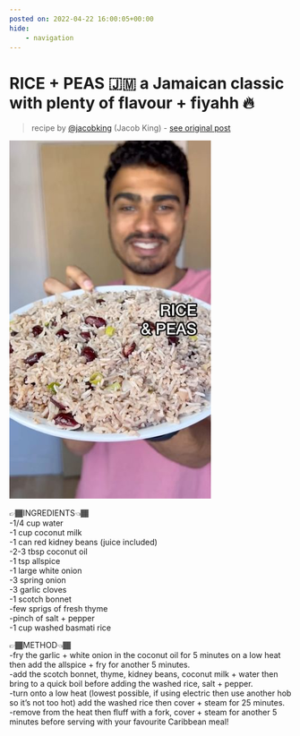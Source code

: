 ```yaml
---
posted on: 2022-04-22 16:00:05+00:00
hide:
    - navigation
---
```


# RICE + PEAS 🇯🇲 a Jamaican classic with plenty of flavour + fiyahh 🔥  

> recipe by [@jacobking](https://www.instagram.com/jacobking/) 
(Jacob King) - [see original post](https://instagram.com/p/CcqMGLYq-Vn)

![](../img/jacobking_22-04-2022_1604.png)

  
👉🏾INGREDIENTS👈🏾  
-1/4 cup water  
-1 cup coconut milk  
-1 can red kidney beans (juice included)  
-2-3 tbsp coconut oil  
-1 tsp allspice  
-1 large white onion  
-3 spring onion  
-3 garlic cloves  
-1 scotch bonnet  
-few sprigs of fresh thyme  
-pinch of salt + pepper  
-1 cup washed basmati rice  
  
👉🏾METHOD👈🏾  
-fry the garlic + white onion in the coconut oil for 5 minutes on a low heat then add the allspice + fry for another 5 minutes.  
-add the scotch bonnet, thyme, kidney beans, coconut milk + water then bring to a quick boil before adding the washed rice, salt + pepper.  
-turn onto a low heat (lowest possible, if using electric then use another hob so it’s not too hot) add the washed rice then cover + steam for 25 minutes.  
-remove from the heat then fluff with a fork, cover + steam for another 5 minutes before serving with your favourite Caribbean meal!   
